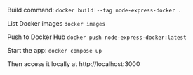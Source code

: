 
Build command:
`docker build --tag node-express-docker .`

List Docker images
`docker images`

Push to Docker Hub
`docker push node-express-docker:latest`

Start the app:
`docker compose up`

Then access it locally at http://localhost:3000